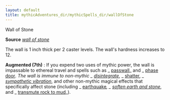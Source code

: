 ```yaml
---
layout: default
title: mythicAdventures_dir/mythicSpells_dir/wallOfStone
---
```

Wall of Stone

**Source** [_wall of stone_](spells_dir/wallOfStone#_wall-of-stone)

The wall is 1 inch thick per 2 caster levels. The wall's hardness increases to 12.

**Augmented (7th)** : If you expend two uses of mythic power, the wall is impassable to ethereal travel and spells such as _ [passwall](spells_dir/passwall#_passwall)_ and _ [phase door](spells_dir/phaseDoor#_phase-door)_. The wall is immune to non-mythic _ [disintegrate](spells_dir/disintegrate#_disintegrate)_, _ [shatter](spells_dir/shatter#_shatter)_, _ [sympathetic vibration](spells_dir/sympatheticVibration#_sympathetic-vibration)_, and other non-mythic magical effects that specifically affect stone (including _ [earthquake](spells_dir/earthquake#_earthquake)_, _ [soften earth and stone](spells_dir/softenEarthAndStone#_soften-earth-and-stone)_, and _ [transmute rock to mud](spells_dir/transmuteRockToMud#_transmute-rock-to-mud)_).

